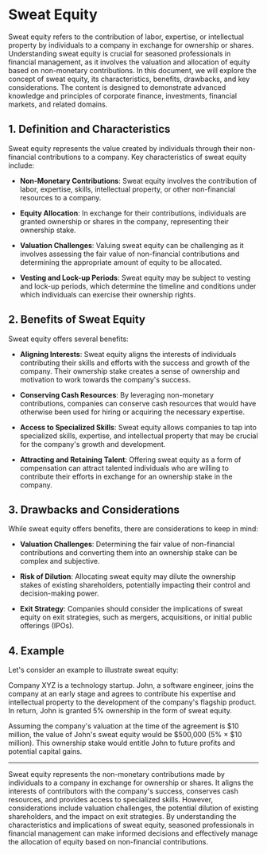# Sweat Equity

Sweat equity refers to the contribution of labor, expertise, or intellectual property by individuals to a company in exchange for ownership or shares. Understanding sweat equity is crucial for seasoned professionals in financial management, as it involves the valuation and allocation of equity based on non-monetary contributions. In this document, we will explore the concept of sweat equity, its characteristics, benefits, drawbacks, and key considerations. The content is designed to demonstrate advanced knowledge and principles of corporate finance, investments, financial markets, and related domains.

## 1. Definition and Characteristics

Sweat equity represents the value created by individuals through their non-financial contributions to a company. Key characteristics of sweat equity include:

- **Non-Monetary Contributions**: Sweat equity involves the contribution of labor, expertise, skills, intellectual property, or other non-financial resources to a company.

- **Equity Allocation**: In exchange for their contributions, individuals are granted ownership or shares in the company, representing their ownership stake.

- **Valuation Challenges**: Valuing sweat equity can be challenging as it involves assessing the fair value of non-financial contributions and determining the appropriate amount of equity to be allocated.

- **Vesting and Lock-up Periods**: Sweat equity may be subject to vesting and lock-up periods, which determine the timeline and conditions under which individuals can exercise their ownership rights.

## 2. Benefits of Sweat Equity

Sweat equity offers several benefits:

- **Aligning Interests**: Sweat equity aligns the interests of individuals contributing their skills and efforts with the success and growth of the company. Their ownership stake creates a sense of ownership and motivation to work towards the company's success.

- **Conserving Cash Resources**: By leveraging non-monetary contributions, companies can conserve cash resources that would have otherwise been used for hiring or acquiring the necessary expertise.

- **Access to Specialized Skills**: Sweat equity allows companies to tap into specialized skills, expertise, and intellectual property that may be crucial for the company's growth and development.

- **Attracting and Retaining Talent**: Offering sweat equity as a form of compensation can attract talented individuals who are willing to contribute their efforts in exchange for an ownership stake in the company.

## 3. Drawbacks and Considerations

While sweat equity offers benefits, there are considerations to keep in mind:

- **Valuation Challenges**: Determining the fair value of non-financial contributions and converting them into an ownership stake can be complex and subjective.

- **Risk of Dilution**: Allocating sweat equity may dilute the ownership stakes of existing shareholders, potentially impacting their control and decision-making power.

- **Exit Strategy**: Companies should consider the implications of sweat equity on exit strategies, such as mergers, acquisitions, or initial public offerings (IPOs).

## 4. Example

Let's consider an example to illustrate sweat equity:

Company XYZ is a technology startup. John, a software engineer, joins the company at an early stage and agrees to contribute his expertise and intellectual property to the development of the company's flagship product. In return, John is granted 5% ownership in the form of sweat equity.

Assuming the company's valuation at the time of the agreement is $10 million, the value of John's sweat equity would be $500,000 (5% × $10 million). This ownership stake would entitle John to future profits and potential capital gains.

---

Sweat equity represents the non-monetary contributions made by individuals to a company in exchange for ownership or shares. It aligns the interests of contributors with the company's success, conserves cash resources, and provides access to specialized skills. However, considerations include valuation challenges, the potential dilution of existing shareholders, and the impact on exit strategies. By understanding the characteristics and implications of sweat equity, seasoned professionals in financial management can make informed decisions and effectively manage the allocation of equity based on non-financial contributions.